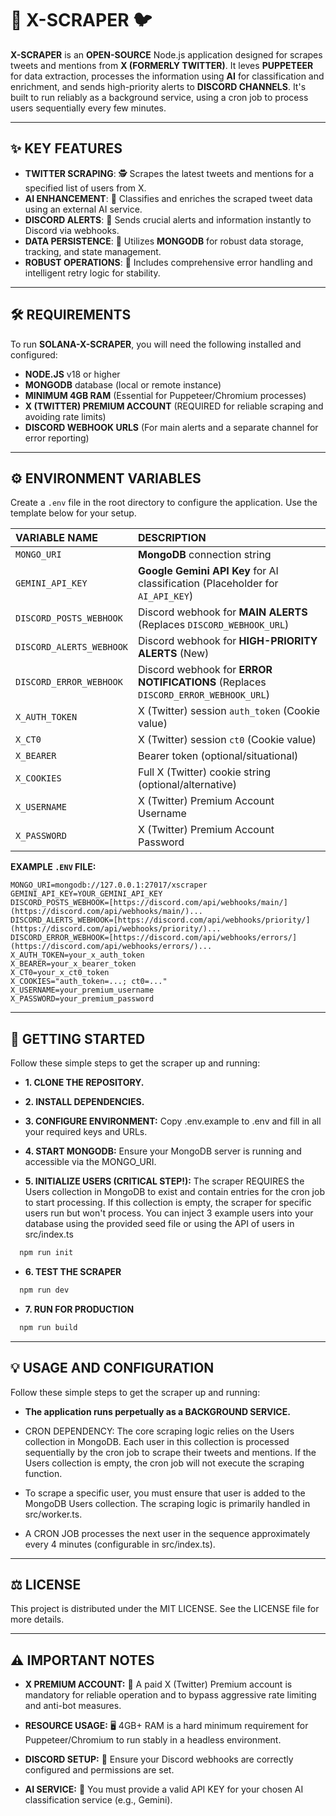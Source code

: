 # 🚀 X-SCRAPER 🐦

**X-SCRAPER** is an **OPEN-SOURCE** Node.js application designed for scrapes tweets and mentions from **X (FORMERLY TWITTER)**. It leves **PUPPETEER** for data extraction, processes the information using **AI** for classification and enrichment, and sends high-priority alerts to **DISCORD CHANNELS**. It's built to run reliably as a background service, using a cron job to process users sequentially every few minutes.

---

## ✨ KEY FEATURES

* **TWITTER SCRAPING**: 🕵️ Scrapes the latest tweets and mentions for a specified list of users from X.
* **AI ENHANCEMENT**: 🧠 Classifies and enriches the scraped tweet data using an external AI service.
* **DISCORD ALERTS**: 🔔 Sends crucial alerts and information instantly to Discord via webhooks.
* **DATA PERSISTENCE**: 💾 Utilizes **MONGODB** for robust data storage, tracking, and state management.
* **ROBUST OPERATIONS**: 💪 Includes comprehensive error handling and intelligent retry logic for stability.

---

## 🛠️ REQUIREMENTS

To run **SOLANA-X-SCRAPER**, you will need the following installed and configured:

* **NODE.JS** v18 or higher
* **MONGODB** database (local or remote instance)
* **MINIMUM 4GB RAM** (Essential for Puppeteer/Chromium processes)
* **X (TWITTER) PREMIUM ACCOUNT** (REQUIRED for reliable scraping and avoiding rate limits)
* **DISCORD WEBHOOK URLS** (For main alerts and a separate channel for error reporting)

---

## ⚙️ ENVIRONMENT VARIABLES

Create a `.env` file in the root directory to configure the application. Use the template below for your setup.

| VARIABLE NAME | DESCRIPTION |
| :--- | :--- |
| `MONGO_URI` | **MongoDB** connection string |
| `GEMINI_API_KEY` | **Google Gemini API Key** for AI classification (Placeholder for `AI_API_KEY`) |
| `DISCORD_POSTS_WEBHOOK` | Discord webhook for **MAIN ALERTS** (Replaces `DISCORD_WEBHOOK_URL`) |
| `DISCORD_ALERTS_WEBHOOK` | Discord webhook for **HIGH-PRIORITY ALERTS** (New) |
| `DISCORD_ERROR_WEBHOOK` | Discord webhook for **ERROR NOTIFICATIONS** (Replaces `DISCORD_ERROR_WEBHOOK_URL`) |
| `X_AUTH_TOKEN` | X (Twitter) session `auth_token` (Cookie value) |
| `X_CT0` | X (Twitter) session `ct0` (Cookie value) |
| `X_BEARER` | Bearer token (optional/situational) |
| `X_COOKIES` | Full X (Twitter) cookie string (optional/alternative) |
| `X_USERNAME` | X (Twitter) Premium Account Username |
| `X_PASSWORD` | X (Twitter) Premium Account Password |

**EXAMPLE `.ENV` FILE:**
```env
MONGO_URI=mongodb://127.0.0.1:27017/xscraper
GEMINI_API_KEY=YOUR_GEMINI_API_KEY
DISCORD_POSTS_WEBHOOK=[https://discord.com/api/webhooks/main/](https://discord.com/api/webhooks/main/)...
DISCORD_ALERTS_WEBHOOK=[https://discord.com/api/webhooks/priority/](https://discord.com/api/webhooks/priority/)...
DISCORD_ERROR_WEBHOOK=[https://discord.com/api/webhooks/errors/](https://discord.com/api/webhooks/errors/)...
X_AUTH_TOKEN=your_x_auth_token
X_BEARER=your_x_bearer_token
X_CT0=your_x_ct0_token
X_COOKIES="auth_token=...; ct0=..."
X_USERNAME=your_premium_username
X_PASSWORD=your_premium_password
```

---

## 🚀 GETTING STARTED
Follow these simple steps to get the scraper up and running:

* **1. CLONE THE REPOSITORY.**

* **2. INSTALL DEPENDENCIES.**

* **3. CONFIGURE ENVIRONMENT:** Copy .env.example to .env and fill in all your required keys and URLs.

* **4. START MONGODB:** Ensure your MongoDB server is running and accessible via the MONGO_URI.
  
* **5. INITIALIZE USERS (CRITICAL STEP!):** The scraper REQUIRES the Users collection in MongoDB to exist and contain entries for the cron job to start processing. If this collection is empty, the scraper  for specific users run but won't process. You can inject 3 example users into your database using the provided seed file or using the API of users in src/index.ts
```Bash
  npm run init
```
* **6. TEST THE SCRAPER**
```Bash
  npm run dev
```
* **7. RUN FOR PRODUCTION**
```Bash
  npm run build
```
---

## 💡 USAGE AND CONFIGURATION
Follow these simple steps to get the scraper up and running:

* **The application runs perpetually as a BACKGROUND SERVICE.**

* CRON DEPENDENCY: The core scraping logic relies on the Users collection in MongoDB. Each user in this collection is processed sequentially by the cron job to scrape their tweets and mentions. If the Users collection is empty, the cron job will not execute the scraping function.

* To scrape a specific user, you must ensure that user is added to the MongoDB Users collection. The scraping logic is primarily handled in src/worker.ts.

* A CRON JOB processes the next user in the sequence approximately every 4 minutes (configurable in src/index.ts).
  
---
## ⚖️ LICENSE
This project is distributed under the MIT LICENSE. See the LICENSE file for more details.

---
## ⚠️ IMPORTANT NOTES

* **X PREMIUM ACCOUNT:** 💎 A paid X (Twitter) Premium account is mandatory for reliable operation and to bypass aggressive rate limiting and anti-bot measures.

* **RESOURCE USAGE:** 🖥️ 4GB+ RAM is a hard minimum requirement for Puppeteer/Chromium to run stably in a headless environment.

* **DISCORD SETUP:** 🔗 Ensure your Discord webhooks are correctly configured and permissions are set.

* **AI SERVICE:** 🤖 You must provide a valid API KEY for your chosen AI classification service (e.g., Gemini).
